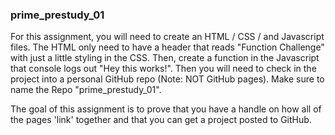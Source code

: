 <h3>prime_prestudy_01</h3>

For this assignment, you will need to create an HTML / CSS / and Javascript files. The HTML only need to have a header that reads "Function Challenge" with just a little styling in the CSS. Then, create a function in the Javascript that console logs out "Hey this works!". Then you will need to check in the project into a personal GitHub repo (Note: NOT GitHub pages). Make sure to name the Repo "prime_prestudy_01".

The goal of this assignment is to prove that you have a handle on how all of the pages 'link' together and that you can get a project posted to GitHub.
